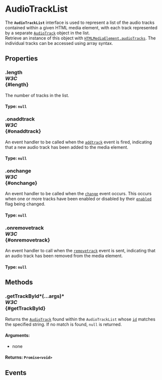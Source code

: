 # AudioTrackList

<div class='overview'><span class="seoSummary">The <strong><code>AudioTrackList</code></strong> interface is used to represent a list of the audio tracks contained within a given HTML media element, with each track represented by a separate <a href="/en-US/docs/Web/API/AudioTrack" title="The AudioTrack interface represents a single audio track from one of the HTML media elements, <audio> or <video>. "><code>AudioTrack</code></a> object in the list.</span></div>

<div class='overview'>Retrieve an instance of this object with <a href="/en-US/docs/Web/API/HTMLMediaElement/audioTracks" title="The read-only audioTracks property on HTMLMediaElement objects returns an&nbsp;AudioTrackList object listing all of the&nbsp; AudioTrack objects representing the media element's audio tracks."><code>HTMLMediaElement.audioTracks</code></a>.&nbsp;The individual tracks can be accessed using array syntax.</div>

## Properties

### .length <div class="specs"><i>W3C</i></div> {#length}

The number of tracks in the list.

#### **Type**: `null`

### .onaddtrack <div class="specs"><i>W3C</i></div> {#onaddtrack}

An event handler to be called when the <code><a href="/en-US/docs/Web/Events/addtrack" title="/en-US/docs/Web/Events/addtrack">addtrack</a></code> event is fired, indicating that a new audio track has been added to the media element.

#### **Type**: `null`

### .onchange <div class="specs"><i>W3C</i></div> {#onchange}

An event handler to be called when the <code><a href="/en-US/docs/Web/Events/change" title="/en-US/docs/Web/Events/change">change</a></code> event occurs. This occurs when one or more tracks have been enabled or disabled by their <a href="/en-US/docs/Web/API/AudioTrack/enabled" title="The AudioTrack property enabled specifies whether or not the described audio track is currently enabled for use. If the track is disabled by setting enabled to false, the track is muted and does not produce audio."><code>enabled</code></a> flag being changed.

#### **Type**: `null`

### .onremovetrack <div class="specs"><i>W3C</i></div> {#onremovetrack}

An event handler to call when the <code><a href="/en-US/docs/Web/Events/removetrack" title="/en-US/docs/Web/Events/removetrack">removetrack</a></code> event is sent, indicating that an audio track has been removed from the media element.

#### **Type**: `null`

## Methods

### .getTrackById*(...args)* <div class="specs"><i>W3C</i></div> {#getTrackById}

Returns the <a href="/en-US/docs/Web/API/AudioTrack" title="The AudioTrack interface represents a single audio track from one of the HTML media elements, <audio> or <video>. "><code>AudioTrack</code></a> found within the <code>AudioTrackList</code> whose <a href="/en-US/docs/Web/API/AudioTrack/id" title="The id property contains a string which uniquely identifies the track represented by the AudioTrack."><code>id</code></a> matches the specified string. If no match is found, <code>null</code> is returned.

#### **Arguments**:


 - none

#### **Returns**: `Promise<void>`

## Events
